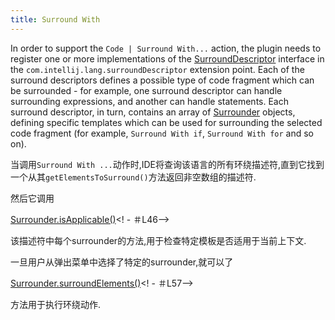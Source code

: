 ```yaml
---
title: Surround With
---
```


In order to support the `Code | Surround With...` action, the plugin needs to register one or more implementations of the
[SurroundDescriptor](upsource:///platform/lang-api/src/com/intellij/lang/surroundWith/SurroundDescriptor.java)
interface in the `com.intellij.lang.surroundDescriptor` extension point.
Each of the surround descriptors defines a possible type of code fragment which can be surrounded - for example, one surround descriptor can handle surrounding expressions, and another can handle statements.
Each surround descriptor, in turn, contains an array of
[Surrounder](upsource:///platform/lang-api/src/com/intellij/lang/surroundWith/Surrounder.java)
objects, defining specific templates which can be used for surrounding the selected code fragment (for example, `Surround With if`, `Surround With for` and so on).

当调用`Surround With ...`动作时,IDE将查询该语言的所有环绕描述符,直到它找到一个从其`getElementsToSurround()`方法返回非空数组的描述符.

然后它调用

[Surrounder.isApplicable()](upsource:///platform/lang-api/src/com/intellij/lang/surroundWith/Surrounder.java)<! - ＃L46-->

该描述符中每个surrounder的方法,用于检查特定模板是否适用于当前上下文.

一旦用户从弹出菜单中选择了特定的surrounder,就可以了

[Surrounder.surroundElements()](upsource:///platform/lang-api/src/com/intellij/lang/surroundWith/Surrounder.java)<! - ＃L57-->

方法用于执行环绕动作.



